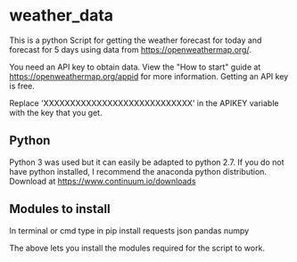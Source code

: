 # weather_data

This is a python Script for getting the weather forecast for today and forecast for 5 days using data from https://openweathermap.org/.

You need an API key to obtain data. View the "How to start" guide at https://openweathermap.org/appid for more information. Getting an API key is free.

Replace 'XXXXXXXXXXXXXXXXXXXXXXXXXXXX' in the APIKEY variable with the key that you get.

## Python
Python 3 was used but it can easily be adapted to python 2.7.
If you do not have python installed, I recommend the anaconda python distribution. Download at https://www.continuum.io/downloads

## Modules to install
In terminal or cmd type in 
  pip install requests json pandas numpy

The above lets you install the modules required for the script to work.
